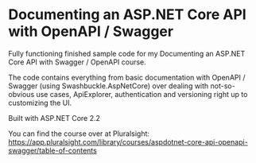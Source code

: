 # Documenting an ASP.NET Core API with OpenAPI / Swagger
Fully functioning finished sample code for my Documenting an ASP.NET Core API with Swagger / OpenAPI course.  

The code contains everything from basic documentation with OpenAPI / Swagger (using Swashbuckle.AspNetCore) over dealing with not-so-obvious use cases, ApiExplorer, authentication and versioning right up to customizing the UI.

Built with ASP.NET Core 2.2

You can find the course over at Pluralsight: https://app.pluralsight.com/library/courses/aspdotnet-core-api-openapi-swagger/table-of-contents
